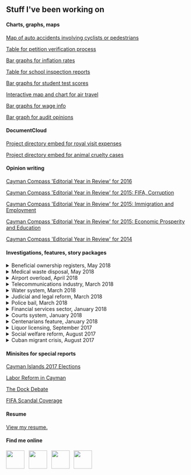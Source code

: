 ## Stuff I've been working on

#### Charts, graphs, maps

[Map of auto accidents involving cyclists or pedestrians](https://www.caymancompass.com/2019/09/11/44-cyclists-injured-on-cayman-roads-in-one-year/)

[Table for petition verification process](https://www.caymancompass.com/2019/09/10/signature-verification-reaches-99/)

[Bar graphs for inflation rates](https://www.caymancompass.com/2019/09/08/rents-rise-nearly-20-within-a-year/)

[Table for school inspection reports](https://www.caymancompass.com/2019/09/03/standards-report-challenges-remain-for-cayman-schools/)

[Bar graphs for student test scores](https://www.caymancompass.com/2019/08/28/student-test-scores-show-more-work-needs-to-be-done/)

[Interactive map and chart for air travel](https://www.caymancompass.com/2019/07/10/new-gateways-drive-tourism-growth/)

[Bar graphs for wage info](https://www.caymancompass.com/2019/06/24/wage-survey-shows-caymanians-earn-more-than-expat-workers/)

[Bar graph for audit opinions](https://www.caymancompass.com/2019/06/13/winspear-gives-clean-audits-to-35-agencies/)

#### DocumentCloud
  
[Project directory embed for royal visit expenses](https://www.caymancompass.com/2019/08/22/royal-visit-cost-cayman-more-than-300000/)

[Project directory embed for animal cruelty cases](https://www.caymancompass.com/2019/08/15/69-animal-cruelty-or-neglect-cases-reported-in-2018/)

#### Opinion writing

[Cayman Compass 'Editorial Year in Review' for 2016](https://www.caymancompass.com/2016/12/28/editorial-year-in-review/)

[Cayman Compass 'Editorial Year in Review' for 2015: FIFA, Corruption](https://www.caymancompass.com/2015/12/31/editorial-year-in-review-fifa-corruption/)

[Cayman Compass 'Editorial Year in Review' for 2015: Immigration and Employment](https://www.caymancompass.com/2015/12/29/editorial-year-in-review-immigration-and-employment/)

[Cayman Compass 'Editorial Year in Review' for 2015: Economic Prosperity and Education](https://www.caymancompass.com/2015/12/30/editorial-year-in-review-economic-prosperity-education/)

[Cayman Compass 'Editorial Year in Review' for 2014](https://www.caymancompass.com/2014/12/30/echoes-of-2014-a-year-of-strong-editorial-opinions-in-the-compass/)

#### Investigations, features, story packages

<details><summary>Beneficial ownership registers, May 2018</summary>
  
  <p>
  
  [EDITORIAL – Betrayal!](https://www.caymancompass.com/2018/05/03/betrayal/)
  
  [International press has little sympathy for ‘dirty money’ ‘tax havens’](https://www.caymancompass.com/2018/05/03/international-press-has-little-sympathy-for-dirty-money-tax-havens/)
  
  [How it happened: The UK House of Commons vote](https://www.caymancompass.com/2018/05/03/how-it-happened-the-uk-house-of-commons-vote/)
  
  [Government to challenge order in council by UK](https://www.caymancompass.com/2018/05/02/government-to-challenge-order-in-council/)
  
  [Overseas territories accuse Britain of ‘modern colonialism’](https://www.caymancompass.com/2018/05/02/overseas-territories-accuse-britain-of-modern-colonialism/)
  
  [UK to force Cayman, territories to make company owners public](https://www.caymancompass.com/2018/05/01/uk-to-force-cayman-territories-to-make-company-owners-public/)

</p>
</details>

<details><summary>Medical waste disposal, May 2018</summary>
  
  <p>
  
  [EDITORIAL – Brac’s untreated medical waste is a ‘pan-Cayman’ problem](https://www.caymancompass.com/2018/05/09/editorial-bracs-untreated-medical-waste-is-a-pan-cayman-problem/)
  
  [Untreated biomedical waste dumped at Brac landfill](https://www.caymancompass.com/2018/05/07/untreated-biomedical-waste-dumped-at-brac-landfill/)
  
  </p>
  </details>

<details><summary>Airport overload, April 2018</summary>
  
  <p>
  
  [EDITORIAL – Eliminating the Saturday gridlock at Owen Roberts](https://www.caymancompass.com/2018/04/05/editorial-eliminating-the-saturday-gridlock-at-owen-roberts/)
  
  [Dissecting the airport bottleneck](https://www.caymancompass.com/2018/04/05/compass-investigation-dissecting-the-airport-bottleneck/)
  
  </p>
  </details>

<details><summary>Telecommunications industry, March 2018</summary>
  
  <p>
  
  [Cayman communications: From telegrams to broadband](https://www.caymancompass.com/2018/03/22/compass-investigation-cayman-communications-from-telegrams-to-broadband/)
  
  [Subsea cables: Another means of improving internet service](https://www.caymancompass.com/2018/03/22/subsea-cables-another-means-of-improving-internet-service/)
  
  [Where Cayman ranks in internet speed, price](https://www.caymancompass.com/2018/03/22/where-cayman-ranks-in-internet-speed-price/)
  
  </p>
  </details>

<details><summary>Water system, March 2018</summary>
  
  <p>
  
  [Cayman’s water – Where it comes from, where it goes …](https://www.caymancompass.com/2018/03/15/compass-investigation-caymans-water-where-it-comes-from-where-it-goes/)
  
  [Dealing with wastewater](https://www.caymancompass.com/2018/03/15/dealing-with-wastewater/)
  
  </p></details>

<details><summary>Judicial and legal reform, March 2018</summary>
  
  <p>
  
  [For select few, ‘no conviction’](https://www.caymancompass.com/2018/03/08/compass-investigation-for-select-few-no-conviction/)
  
  [When convictions go unrecorded in our courts](https://www.caymancompass.com/2018/03/08/editorial-when-convictions-go-unrecorded-in-our-courts/)
  
  </p></details>

<details><summary>Police bail, March 2018</summary>
  
  <p>
  
  [EDITORIAL – The injustice of open-ended police bail](https://www.caymancompass.com/2018/03/01/editorial-the-injustice-of-open-ended-police-bail/)
  
  [99 suspects on police bail without charges](https://www.caymancompass.com/2018/03/01/compass-investigative-report-99-suspects-on-police-bail-without-charges/)
  
  [Unlimited police bail could face legal challenge](https://www.caymancompass.com/2018/03/01/unlimited-police-bail-could-face-legal-challenge/)
  
  </p></details>

<details><summary>Financial services sector, January 2018</summary>
  
  <p>
  
  [EDITORIAL – Paying homage to Cayman’s essential ‘invisible’ giant](https://www.caymancompass.com/2018/01/25/editorial-paying-homage-to-caymans-essential-invisible-giant/)
  
  [Financial services industry: Cayman’s ‘invisible’ giant](https://www.caymancompass.com/2018/01/25/financial-services-industry-caymans-invisible-giant/)
  
  </p></details>

<details><summary>Courts system, January 2018</summary>
  
  <p>
  
  [EDITORIAL: Support the court — Build the building](https://www.caymancompass.com/2018/01/18/editorial-support-the-court-build-the-building/)
  
  [Jury duty: When the court calls](https://www.caymancompass.com/2018/01/18/jury-duty-when-the-court-calls/)
  
  [Juror pay and employer obligations](https://www.caymancompass.com/2018/01/18/juror-pay-and-employer-obligations/)
  
  </p></details>

<details><summary>Centenarians feature, January 2018</summary>
  
  <p>
  
  [EDITORIAL – An overflowing cakeful of candles to our Cayman centenarians](https://www.caymancompass.com/2018/01/11/editorial-an-overflowing-cakeful-of-candles-to-our-cayman-centenarians/)
  
  [Celebrating Cayman’s centenarians](https://www.caymancompass.com/2018/01/11/celebrating-caymans-centenarians/)
  
  [Seniors, centenarians and ‘supercentenarians’](https://www.caymancompass.com/2018/01/11/seniors-centenarians-and-supercentenarians/)
  
  </p></details>

<details><summary>Liquor licensing, September 2017</summary>
  
  <p>
  
  [EDITORIAL – Liquor Board must resign en masse](https://www.caymancompass.com/2017/09/28/editorial-liquor-board-must-resign-en-masse/)
  
  [Audit: Liquor Board reversed decision, altered minutes](https://www.caymancompass.com/2017/09/28/audit-liquor-board-reversed-decision-altered-minutes/)
  
  </p></details>

<details><summary>Social welfare reform, August 2017</summary>
  
  <p>
  
  [EDITORIAL – A ‘needs assessment’ of our welfare services](https://www.caymancompass.com/2017/08/31/editorial-a-needs-assessment-of-our-welfare-services/)
  
  [Seeking shelter: Life below the poverty line](https://www.caymancompass.com/2017/08/31/seeking-shelter-life-below-the-poverty-line/)
  
  [Social welfare quagmire: A decade of inefficiencies & rising costs](https://www.caymancompass.com/2017/08/31/social-welfare-quagmire-decade-of-inefficiencies-rising-costs/)
  
  [Veterans ask: Who’s receiving ‘veterans’ payments?](https://www.caymancompass.com/2017/08/31/veterans-ask-whos-receiving-veterans-payments/)
  
  [Social services: Echoes from 43 years ago](https://www.caymancompass.com/2017/08/31/social-services-echoes-from-43-years-ago/)
  
  </p></details>

<details><summary>Cuban migrant crisis, August 2017</summary>
  
  <p>
  
  [EDITORIAL – Cuban migration: Cayman’s conundrum](https://www.caymancompass.com/2017/08/27/editorial-cuban-migration-caymans-conundrum/)
  
  [Cuba to Cayman: One migrant’s saga](https://www.caymancompass.com/2017/08/24/cuba-to-cayman-one-migrants-saga/)
  
  </p></details>

#### Minisites for special reports

[Cayman Islands 2017 Elections](https://www.caymancompass.com/elections-2017/)

[Labor Reform in Cayman](http://www.compassdatadesk.com/special-report-labor-reform-cayman/)

[The Dock Debate](http://www.compassdatadesk.com/the-dock-debate/)

[FIFA Scandal Coverage](http://www.compassdatadesk.com/fifa-coverage-cayman-compass/)

#### Resume
[View my resume.](https://docs.google.com/document/d/1E4Ml1afuDkbE7NUZolfD6Dta_XTpJyKPCNjYQqrLs7A/edit?usp=sharing)

#### Find me online

[<img src="https://patrickbrendel.github.io/resources/compass-logo.jpg" width="50" target="_blank">](https://www.caymancompass.com/newsroom-staff/patrick-brendel/) &nbsp; [<img src="https://patrickbrendel.github.io/resources/github-icon.svg" width="50" target="_blank">](https://www.github.com/patrickbrendel) &nbsp; [<img src="https://patrickbrendel.github.io/resources/linkedin.svg" width="50" target="_blank">](https://www.linkedin.com/in/patrick-brendel-06b8713b) &nbsp; [<img src="https://patrickbrendel.github.io/resources/twitter.svg" width="50" target="_blank">](https://www.twitter.com/pbrendel)

<!---
Disclosure: Github, LinkedIn and Twitter logos downloaded from www.svgporn.com 
-->

